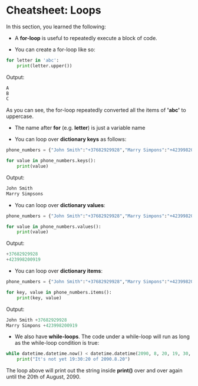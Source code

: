 # **Cheatsheet: Loops**
In this section, you learned the following:

* A **for-loop** is useful to repeatedly execute a block of code.

* You can create a for-loop like so:
```py
for letter in 'abc':
    print(letter.upper())
```
Output:
```py
A
B
C
```
As you can see, the for-loop repeatedly converted all the items of **'abc'** to uppercase.

* The name after **for** (e.g. **letter**) is just a variable name



* You can loop over **dictionary keys** as follows:
```py
phone_numbers = {"John Smith":"+37682929928","Marry Simpons":"+423998200919"}

for value in phone_numbers.keys():
    print(value)
```
Output:
```py
John Smith
Marry Simpsons
```
* You can loop over **dictionary values**:
```py
phone_numbers = {"John Smith":"+37682929928","Marry Simpons":"+423998200919"}

for value in phone_numbers.values():
    print(value)
```
Output:
```py
+37682929928
+423998200919
```


* You can loop over **dictionary items**:
```py
phone_numbers = {"John Smith":"+37682929928","Marry Simpons":"+423998200919"}

for key, value in phone_numbers.items():
    print(key, value)
```    
Output: 
```py
John Smith +37682929928
Marry Simpons +423998200919
```

* We also have **while-loops**. The code under a while-loop will run as long as the while-loop condition is true:
```py
while datetime.datetime.now() < datetime.datetime(2090, 8, 20, 19, 30, 20):
    print("It's not yet 19:30:20 of 2090.8.20")
```
The loop above will print out the string inside **print()** over and over again until the 20th of August, 2090.

